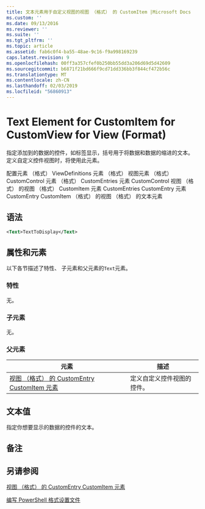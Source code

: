 ```yaml
---
title: 文本元素用于自定义视图的视图 （格式） 的 CustomItem |Microsoft Docs
ms.custom: ''
ms.date: 09/13/2016
ms.reviewer: ''
ms.suite: ''
ms.tgt_pltfrm: ''
ms.topic: article
ms.assetid: fab6c0f4-ba55-48ae-9c16-f9a998169239
caps.latest.revision: 9
ms.openlocfilehash: 00ff3a357cfef0b250bb55dd3a206d69d5d42609
ms.sourcegitcommit: b6871f21bd666f9cd71dd336bb3f844cf472b56c
ms.translationtype: MT
ms.contentlocale: zh-CN
ms.lasthandoff: 02/03/2019
ms.locfileid: "56860913"
---
```

# <a name="text-element-for-customitem-for-customview-for-view-format"></a>Text Element for CustomItem for CustomView for View (Format)

指定添加到的数据的控件，如标签显示，括号用于将数据和数据的缩进的文本。 定义自定义控件视图时，将使用此元素。

配置元素 （格式） ViewDefinitions 元素 （格式） 视图元素 （格式） CustomControl 元素 （格式） CustomEntries 元素 CustomControl 视图 （格式） 的视图 （格式） CustomItem 元素 CustomEntries CustomEntry 元素CustomEntry CustomItem （格式） 的视图 （格式） 的文本元素

## <a name="syntax"></a>语法

```xml
<Text>TextToDisplay</Text>
```

## <a name="attributes-and-elements"></a>属性和元素

以下各节描述了特性、 子元素和父元素的`Text`元素。

### <a name="attributes"></a>特性

无。

### <a name="child-elements"></a>子元素

无。

### <a name="parent-elements"></a>父元素

|元素|描述|
|-------------|-----------------|
|[视图 （格式） 的 CustomEntry CustomItem 元素](./customitem-element-for-customentry-for-customcontrol-for-view-format.md)|定义自定义控件视图的控件。|

## <a name="text-value"></a>文本值

指定你想要显示的数据的控件的文本。

## <a name="remarks"></a>备注

## <a name="see-also"></a>另请参阅

[视图 （格式） 的 CustomEntry CustomItem 元素](./customitem-element-for-customentry-for-customcontrol-for-view-format.md)

[编写 PowerShell 格式设置文件](./writing-a-powershell-formatting-file.md)
